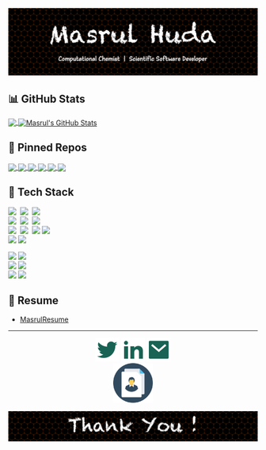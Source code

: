 <!-- Theme: https://github.com/anuraghazra/github-readme-stats --> 

<img src="welcome.jpg" alt="drawing" width="800"/>

## :bar_chart: GitHub Stats

<a href="https://github.com/masrul/masrul">
  <img align="center" src="https://github-readme-stats.vercel.app/api/top-langs/?username=masrul&hide=roff,tex&theme=radical&langs_count=3" />
</a>
<a href="https://github.com/masrul/masrul">
  <img align="center" src="https://github-readme-stats.vercel.app/api?username=masrul&show_icons=true&line_height=27&count_private=true&theme=radical" alt="Masrul's GitHub Stats" />
</a>


 
## :link: Pinned Repos 

<a href="https://github.com/masrul/GenTopo">
  <img align="center" src="https://github-readme-stats.vercel.app/api/pin/?username=masrul&repo=GenTopo&hide=description&theme=radical" />
</a>

<a href="https://github.com/masrul/GMXFit">
  <img align="center" src="https://github-readme-stats.vercel.app/api/pin/?username=masrul&repo=GMXFit&hide=description&theme=radical" />
</a>


<a href="https://github.com/masrul/BibtexFixer">
  <img align="center" src="https://github-readme-stats.vercel.app/api/pin/?username=masrul&repo=BibtexFixer&hide=description&theme=radical" />
</a>

<a href="https://github.com/masrul/OverLapRemover">
  <img align="center" src="https://github-readme-stats.vercel.app/api/pin/?username=masrul&repo=OverLapRemover&hide=description&theme=radical" />
</a>

<a href="https://github.com/masrul/DSMC">
  <img align="center" src="https://github-readme-stats.vercel.app/api/pin/?username=masrul&repo=DSMC&hide=description&theme=radical" />
</a>

<a href="https://github.com/masrul/Parallel-Computing-MPI">
  <img align="center" src="https://github-readme-stats.vercel.app/api/pin/?username=masrul&repo=Parallel-Computing-MPI&hide=description&theme=radical" />
</a>


## 🔧 Tech Stack

![](https://img.shields.io/badge/OS-Linux-information?style=flat&logo=linux)&nbsp;
![](https://img.shields.io/badge/OS-macOS-information?style=flat&logo=mac)&nbsp;
![](https://img.shields.io/badge/Lang-c++-information?style=flat&logo=c%2B%2B)&nbsp;
<br />
![](https://img.shields.io/badge/Lang-c-information?style=flat&logo=c)&nbsp;
![](https://img.shields.io/badge/Lang-python-information?style=flat&logo=python)&nbsp;
![](https://img.shields.io/badge/Lang-Fortran-informational?style=flat&logo=&logoColor=white&color=2bbc8a)
<br />
![](https://img.shields.io/badge/-GitHub-05122A?style=flat&logo=github)&nbsp;
![](https://img.shields.io/badge/-Git-05122A?style=flat&logo=git)&nbsp;
![](https://img.shields.io/badge/IDE-VIM-informational?style=flat&logo=gnu-bash&logoColor=white&color=2bbc8a)
![](https://img.shields.io/badge/Shell-Bash-informational?style=flat&logo=gnu-bash&logoColor=white&color=2bbc8a)
<br />
![](https://img.shields.io/badge/HPC-MPI/OpenMP/OpenACC-informational?style=flat&logo=gnu-bash&logoColor=white&color=2bbc8a)
![](https://img.shields.io/badge/Code-Make-informational?style=flat&logo=cmake&logoColor=white&color=2bbc8a)

![](https://img.shields.io/badge/Simulation-Gromacs-informational?style=flat&logo=&logoColor=white&color=red)
![](https://img.shields.io/badge/Simulation-LAMMPS-informational?style=flat&logo=&logoColor=white&color=2bbc8a)
<br />
![](https://img.shields.io/badge/Simulation-Gaussian-informational?style=flat&logoColor=white&color=red)
![](https://img.shields.io/badge/Simulation-CP2K-informational?style=flat&logo=gnu-bash&logoColor=white&color=2bbc8a)
<br />
![](https://img.shields.io/badge/Viz-VMD-informational?style=flat&logo=&logoColor=white&color=red)
![](https://img.shields.io/badge/Viz-Blender-informational?style=flat&logo=&logoColor=white&color=2bbc8a)


## :file_folder: Resume 
+ [MasrulResume](./MasrulHuda-CV.pdf)



---

<!-- https://github.com/jayehernandez/jayehernandez/blob/main/README.md -->
<p align="center">
  <p align="center">
    <a href="https://twitter.com/iMasrulHuda" alt="Twitter"><img src="./twitter-fill.svg"></a>
    <a href="https://www.linkedin.com/in/masrulhuda/" alt="Linkedin"><img src="./linkedin-fill.svg"></a>
    <a href="mailto:mmh568@msstate.edu" alt="Contact me"><img src="./mail-fill.svg"></a>
    <br />
    <a href="https://github.com/masrul/masrul/blob/main/MasrulHuda-CV.pdf" alt="Contact me"><img src="./cv.svg" width="80"></a>
  </p>
</p>
<img src="thanks.jpg" alt="drawing" width="800"/>

